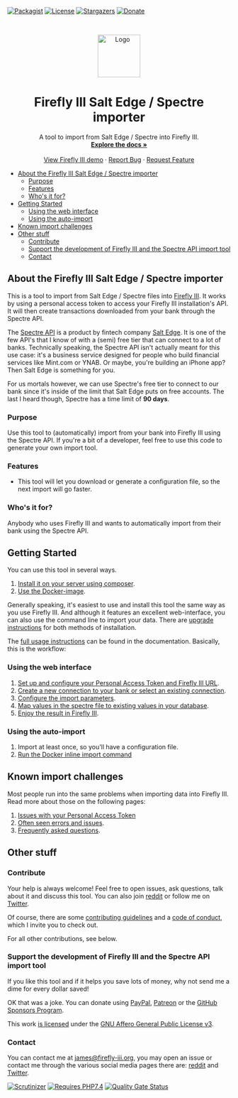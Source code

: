[![Packagist][packagist-shield]][packagist-uri]
[![License][license-shield]][license-uri]
[![Stargazers][stars-shield]][stars-url]
[![Donate][donate-shield]][donate-uri]

<!-- PROJECT LOGO -->
<br />
<p align="center">
  <a href="https://firefly-iii.org/">
    <img src="https://www.firefly-iii.org/static/img/logo-small-new.png" alt="Logo" width="96" height="96">
  </a>
</p>
  <h1 align="center">Firefly III Salt Edge / Spectre importer</h1>

  <p align="center">
    A tool to import from Salt Edge / Spectre into Firefly III.
    <br />
    <a href="https://firefly-iii.gitbook.io/firefly-iii-spectre-importer/"><strong>Explore the docs »</strong></a>
    <br />
    <br />
    <a href="https://demo.firefly-iii.org/">View Firefly III demo</a>
    ·
    <a href="https://github.com/firefly-iii/firefly-iii/issues">Report Bug</a>
    ·
    <a href="https://github.com/firefly-iii/firefly-iii/issues">Request Feature</a>
  </p>

<!-- MarkdownTOC autolink="true" -->

- [About the Firefly III Salt Edge / Spectre importer](#about-the-firefly-iii-salt-edge--spectre-importer)
	- [Purpose](#purpose)
	- [Features](#features)
	- [Who's it for?](#whos-it-for)
- [Getting Started](#getting-started)
	- [Using the web interface](#using-the-web-interface)
	- [Using the auto-import](#using-the-auto-import)
- [Known import challenges](#known-import-challenges)
- [Other stuff](#other-stuff)
	- [Contribute](#contribute)
	- [Support the development of Firefly III and the Spectre API import tool](#support-the-development-of-firefly-iii-and-the-spectre-api-import-tool)
	- [Contact](#contact)

<!-- /MarkdownTOC -->

## About the Firefly III Salt Edge / Spectre importer
This is a tool to import from Salt Edge / Spectre files into [Firefly III](https://github.com/firefly-iii/firefly-iii). It works by using a personal access token to access your Firefly III installation's API. It will then create transactions downloaded from your bank through the Spectre API.

The [Spectre API](https://www.saltedge.com/products/spectre) is a product by fintech company [Salt Edge](https://www.saltedge.com/). It is one of the few API's that I know of with a (semi) free tier that can connect to a lot of banks. Technically speaking, the Spectre API isn't actually meant for this use case: it's a business service designed for people who build financial services like Mint.com or YNAB. Or maybe, you're building an iPhone app? Then Salt Edge is something for you.

For us mortals however, we can use Spectre's free tier to connect to our bank since it's inside of the limit that Salt Edge puts on free accounts. The last I heard though, Spectre has a time limit of **90 days**.

### Purpose

Use this tool to (automatically) import from your bank into Firefly III using the Spectre API. If you're a bit of a developer, feel free to use this code to generate
 your own import tool.

### Features

* This tool will let you download or generate a configuration file, so the next import will go faster.

### Who's it for?

Anybody who uses Firefly III and wants to automatically import from their bank using the Spectre API.

## Getting Started

You can use this tool in several ways.

1. [Install it on your server using composer](https://firefly-iii.gitbook.io/firefly-iii-spectre-importer/installing-and-running/self_hosted).
2. [Use the Docker-image](https://firefly-iii.gitbook.io/firefly-iii-spectre-importer/installing-and-running/docker).

Generally speaking, it's easiest to use and install this tool the same way as you use Firefly III. And although it features an excellent web-interface, you can also use the command line to import your data. There are [upgrade instructions](https://firefly-iii.gitbook.io/firefly-iii-spectre-importer/upgrading/upgrade) for both methods of installation.

The [full usage instructions](https://firefly-iii.gitbook.io/firefly-iii-spectre-importer/) can be found in the documentation. Basically, this is the workflow:

### Using the web interface

1. [Set up and configure your Personal Access Token and Firefly III URL](https://firefly-iii.gitbook.io/firefly-iii-spectre-importer/installing-and-running/configure).
2. [Create a new connection to your bank or select an existing connection](https://firefly-iii.gitbook.io/firefly-iii-spectre-importer/importing-data/select_connection).
3. [Configure the import parameters](https://firefly-iii.gitbook.io/firefly-iii-spectre-importer/importing-data/configure).
4. [Map values in the spectre file to existing values in your database](https://firefly-iii.gitbook.io/firefly-iii-spectre-importer/importing-data/map).
5. [Enjoy the result in Firefly III](https://github.com/firefly-iii/firefly-iii).

### Using the auto-import

1. Import at least once, so you'll have a configuration file.
2. [Run the Docker inline import command](https://firefly-iii.gitbook.io/firefly-iii-spectre-importer/importing-data/command_line)

## Known import challenges

Most people run into the same problems when importing data into Firefly III. Read more about those on the following pages:

1. [Issues with your Personal Access Token](https://firefly-iii.gitbook.io/firefly-iii-spectre-importer/errors-and-trouble-shooting/token_errors)
2. [Often seen errors and issues](https://firefly-iii.gitbook.io/firefly-iii-spectre-importer/errors-and-trouble-shooting/freq_errors).
3. [Frequently asked questions](https://firefly-iii.gitbook.io/firefly-iii-spectre-importer/errors-and-trouble-shooting/freq_questions).

## Other stuff

### Contribute

Your help is always welcome! Feel free to open issues, ask questions, talk about it and discuss this tool. You can also join [reddit](https://www.reddit.com/r/FireflyIII/) or follow me on [Twitter](https://twitter.com/Firefly_III).

Of course, there are some [contributing guidelines](https://github.com/firefly-iii/spectre-importer/blob/main/.github/contributing.md) and a [code of conduct](https://github.com/firefly-iii/spectre-importer/blob/main/.github/code_of_conduct.md), which I invite you to check out.

For all other contributions, see below.

### Support the development of Firefly III and the Spectre API import tool

If you like this tool and if it helps you save lots of money, why not send me a dime for every dollar saved!

OK that was a joke. You can donate using [PayPal](https://www.paypal.com/cgi-bin/webscr?cmd=_s-xclick&hosted_button_id=44UKUT455HUFA), [Patreon](https://www.patreon.com/jc5) or the [GitHub Sponsors Program](https://github.com/sponsors/JC5).

This work [is licensed](https://github.com/firefly-iii/spectre-importer/blob/master/LICENSE) under the [GNU Affero General Public License v3](https://www.gnu.org/licenses/agpl-3.0.html).

### Contact

You can contact me at [james@firefly-iii.org](mailto:james@firefly-iii.org), you may open an issue or contact me through the various social media pages there are: [reddit](https://www.reddit.com/r/FireflyIII/) and [Twitter](https://twitter.com/Firefly_III).

[![Scrutinizer][scrutinizer-shield]][scrutinizer-uri]
[![Requires PHP7.4][php-shield]][php-uri]
[![Quality Gate Status](gate-shield)](gate-uri)

[scrutinizer-shield]: https://img.shields.io/scrutinizer/g/firefly-iii/spectre-importer.svg?style=flat-square
[scrutinizer-uri]: https://scrutinizer-ci.com/g/firefly-iii/spectre-importer/
[php-shield]: https://img.shields.io/badge/php-7.4-red.svg?style=flat-square
[php-uri]: https://secure.php.net/downloads.php
[packagist-shield]: https://img.shields.io/packagist/v/firefly-iii/spectre-importer.svg?style=flat-square
[packagist-uri]: https://packagist.org/packages/firefly-iii/spectre-importer
[license-shield]: https://img.shields.io/github/license/firefly-iii/spectre-importer.svg?style=flat-square
[license-uri]: https://www.gnu.org/licenses/agpl-3.0.html
[stars-shield]: https://img.shields.io/github/stars/firefly-iii/spectre-importer.svg?style=flat-square
[stars-url]: https://github.com/firefly-iii/spectre-importer/stargazers
[donate-shield]: https://img.shields.io/badge/donate-%24%20%E2%82%AC-brightgreen?style=flat-square
[donate-uri]: #support
[gate-shield]: https://sonarcloud.io/api/project_badges/measure?project=firefly-iii_spectre-importer&metric=alert_status
[gate-uri]: https://sonarcloud.io/dashboard?id=firefly-iii_spectre-importer

